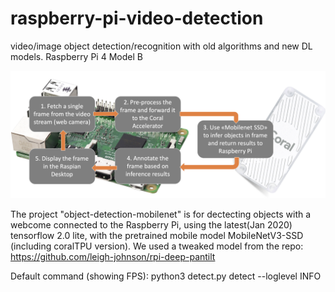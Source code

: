 # raspberry-pi-video-detection
video/image object detection/recognition with old algorithms and new DL models. Raspberry Pi 4 Model B

![raspberry Pi 4](https://github.com/thanos-sakelliou/raspberry-pi-video-detection/blob/master/2019_Sakelliou_img_2.png)

The project "object-detection-mobilenet" is for dectecting objects with a webcome connected to the Raspberry Pi, using the latest(Jan 2020) tensorflow 2.0 lite, with the pretrained mobile model MobileNetV3-SSD (including coralTPU version). We used a tweaked model from the repo: https://github.com/leigh-johnson/rpi-deep-pantilt

Default command (showing FPS): python3 detect.py detect --loglevel INFO
